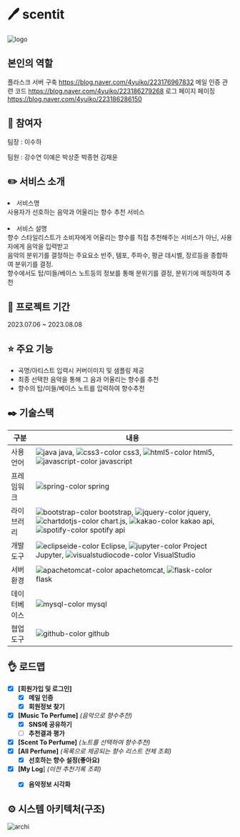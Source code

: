 # 🖊️ scentit
![logo](https://github.com/2021-SMHRD-KDT-BigData-18/scentis/assets/130745390/c5ccd891-e97a-4a83-a68b-5d779ff992c8)

## 본인의 역할
플라스크 서버 구축
https://blog.naver.com/4yuiko/223176967832
메일 인증 관련 코드
https://blog.naver.com/4yuiko/223186279268
로그 페이지 페이징
https://blog.naver.com/4yuiko/223186286150


## 🤼 참여자 
팀장 : 이수하 

팀원 : 강수연 이예은 박상준 박종현 김재윤 

## ✏️ 서비스 소개
<li>서비스명  </br> 
사용자가 선호하는 음악과 어울리는 향수 추천 서비스
</li>
</br> 
<li>
서비스 설명  </br> 
향수 스타일리스트가 소비자에게 어울리는 향수를 직접 추천해주는 서비스가 아닌, 사용자에게 음악을 입력받고 </br> 
음악의 분위기를 결정하는 주요요소 반주, 템포, 주파수, 평균 데시벨, 장르등을 종합하여 분위기를 결정. </br> 
향수에서도 탑/미들/베이스 노트등의 정보를 통해 분위기를 결정, 분위기에 매칭하여 추천
</li>

## 📅 프로젝트 기간
2023.07.06 ~ 2023.08.08 

## ⭐ 주요 기능
- 곡명/아티스트 입력시 커버이미지 및 샘플링 제공 
- 최종 선택한 음악을 통해 그 음과 어울리는 향수를 추천
- 향수의 탑/미들/베이스 노트를 입력하여 향수추천

## ✒️ 기술스택
|구분|내용|
|------|---|
|사용언어|![java](https://github.com/2021-SMHRD-KDT-BigData-18/scentis/assets/130745390/150534b0-7d09-4cc8-9093-73c7f35bd58e) java, ![css3-color](https://github.com/2021-SMHRD-KDT-BigData-18/scentis/assets/130745390/07fcbc81-de08-412d-bd86-471b9170a21b) css3, ![html5-color](https://github.com/2021-SMHRD-KDT-BigData-18/scentis/assets/130745390/9f9ede26-edda-48f1-8dd4-e26ea5a44c3a) html5, ![javascript-color](https://github.com/2021-SMHRD-KDT-BigData-18/scentis/assets/130745390/d3f92edd-b8ac-4dcb-9fa2-2ad003dd87b3) javascript  |
|프레임워크| ![spring-color](https://github.com/2021-SMHRD-KDT-BigData-18/scentis/assets/130745390/19326a71-97df-4d46-beca-328de232d7b9) spring |
|라이브러리|![bootstrap-color](https://github.com/2021-SMHRD-KDT-BigData-18/scentis/assets/130745390/c5cbbd1f-7d1b-4f93-bce7-1167cbab848a) bootstrap, ![jquery-color](https://github.com/2021-SMHRD-KDT-BigData-18/scentis/assets/130745390/38690816-d9fb-4a34-9b68-9647a61053e9) jquery, ![chartdotjs-color](https://github.com/2021-SMHRD-KDT-BigData-18/scentis/assets/130745390/3b88ee03-f718-472d-9553-147a822754fc) chart.js, ![kakao-color](https://github.com/2021-SMHRD-KDT-BigData-18/scentis/assets/130745390/15d14767-218b-4a99-af5c-0c01c6a1f5a7) kakao api, ![spotify-color](https://github.com/2021-SMHRD-KDT-BigData-18/scentis/assets/130745390/aaf76e6e-c476-4483-a722-582eab0551a4) spotify api |
|개발도구| ![eclipseide-color](https://github.com/2021-SMHRD-KDT-BigData-18/scentis/assets/130745390/8222ae87-6597-4f9d-adcc-6342ef1ba5bb) Eclipse, ![jupyter-color](https://github.com/2021-SMHRD-KDT-BigData-18/scentis/assets/130745390/9277068d-2d2f-4ce0-b5c9-e12663b25491) Project Jupyter, ![visualstudiocode-color](https://github.com/2021-SMHRD-KDT-BigData-18/scentis/assets/130745390/9e79ba8d-75c2-4134-aaf8-a503350bf679) VisualStudio |
|서버환경|![apachetomcat-color](https://github.com/2021-SMHRD-KDT-BigData-18/scentis/assets/130745390/2bf4c4ad-dc67-494d-903f-6c1b4f7a9e1f) apachetomcat, ![flask-color](https://github.com/2021-SMHRD-KDT-BigData-18/scentis/assets/130745390/0b9ecb31-0ca9-4b77-a9bd-084a4cf7f2fb) flask |
|데이터베이스|![mysql-color](https://github.com/2021-SMHRD-KDT-BigData-18/scentis/assets/130745390/2a7a2586-25f8-4ec8-a5eb-cbeb4ea8b6d6) mysql|
|협업도구|![github-color](https://github.com/2021-SMHRD-KDT-BigData-18/scentis/assets/130745390/4f02bd37-8cdc-4860-92a7-1d8d4e10bbdb) github |

## 👌 로드맵
 * [x] **[회원가입 및 로그인]**
     * [x] **메일 인증**
     * [x] **회원정보 찾기**

 * [x] **[Music To Perfume]** *(음악으로 향수추천)*
     * [x] **SNS에 공유하기**
     * [ ] **추천결과 평가**
 * [x] **[Scent To Perfume]** *(노트를 선택하여 향수추천)*
 * [x] **[All Perfume]** *(목록으로 제공되는 향수 리스트 전체 조회)*
     * [x] **선호하는 향수 설정(좋아요)**
 * [x] **[My Log**] *(이전 추천기록 조회)*
     * [x] **음악정보 시각화**


## ⚙ 시스템 아키텍처(구조)
![archi](https://github.com/2021-SMHRD-KDT-BigData-18/scentis/assets/130745390/fb4bb3e2-5c92-454c-9e67-23ed92132c33)
<br>
